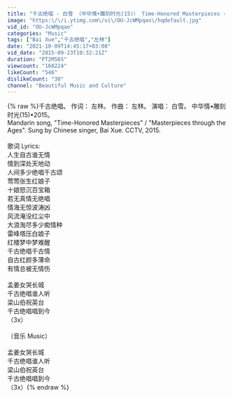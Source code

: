 ```yaml
---
title: "千古绝唱 - 白雪 （中华情•雕刻时光(15)） Time-Honored Masterpieces - Bai Xue"
image: "https:\/\/i.ytimg.com\/vi\/OU-JcWMpqao\/hqdefault.jpg"
vid_id: "OU-JcWMpqao"
categories: "Music"
tags: ["Bai Xue","千古绝唱","左林"]
date: "2021-10-09T14:45:17+03:00"
vid_date: "2015-09-23T10:32:21Z"
duration: "PT2M56S"
viewcount: "160224"
likeCount: "546"
dislikeCount: "30"
channel: "Beautiful Music and Culture"
---
```

{% raw %}千古绝唱。 作词： 左林。 作曲： 左林。 演唱： 白雪。 中华情•雕刻时光(15)•2015。<br />Mandarin song, &quot;Time-Honored Masterpieces&quot; / &quot;Masterpieces through the Ages&quot;.  Sung by Chinese singer, Bai Xue.  CCTV, 2015.<br /><br />歌词 Lyrics:<br />人生自古谁无情<br />情到深处天地动<br />人间多少绝唱千古颂<br />莺莺张生红娘子<br />十娘怒沉百宝箱<br />若无真情无绝唱<br />情海无惊波涛凶<br />风流淹没红尘中<br />大浪淘尽多少痴情种<br />雷峰塔压白娘子<br />红楼梦中梦难醒<br />千古绝唱千古情<br />自古红颜多薄命<br />有情总被无情伤<br /><br />孟姜女哭长城<br />千古绝唱谁人听<br />梁山伯祝英台<br />千古绝唱唱到今<br />（3x）<br /><br />（音乐 Music）<br /><br />孟姜女哭长城<br />千古绝唱谁人听<br />梁山伯祝英台<br />千古绝唱唱到今<br />（3x）{% endraw %}
